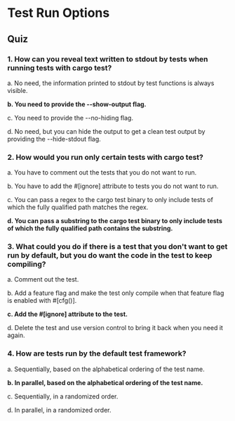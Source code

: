 # Test Run Options

## Quiz

### 1. How can you reveal text written to stdout by tests when running tests with cargo test?

a. No need, the information printed to stdout by test functions is always visible.

**b. You need to provide the --show-output flag.**

c. You need to provide the --no-hiding flag.

d. No need, but you can hide the output to get a clean test output by providing the --hide-stdout flag.

### 2. How would you run only certain tests with cargo test?

a. You have to comment out the tests that you do not want to run.

b. You have to add the #[ignore] attribute to tests you do not want to run.

c. You can pass a regex to the cargo test binary to only include tests of which the fully qualified path matches the regex.

**d. You can pass a substring to the cargo test binary to only include tests of which the fully qualified path contains the substring.**

### 3. What could you do if there is a test that you don't want to get run by default, but you do want the code in the test to keep compiling?

a. Comment out the test.

b. Add a feature flag and make the test only compile when that feature flag is enabled with #[cfg()].

**c. Add the #[ignore] attribute to the test.**

d. Delete the test and use version control to bring it back when you need it again.

### 4. How are tests run by the default test framework?

a. Sequentially, based on the alphabetical ordering of the test name.

**b. In parallel, based on the alphabetical ordering of the test name.**

c. Sequentially, in a randomized order.

d. In parallel, in a randomized order.
